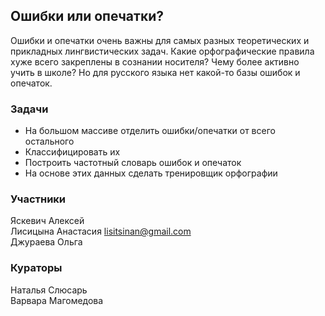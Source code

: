 ## Ошибки или опечатки?

Ошибки и опечатки очень важны для самых разных теоретических и
прикладных лингвистических задач. Какие орфографические правила
хуже всего закреплены в сознании носителя? Чему более активно учить
в школе? Но для русского языка нет какой-то базы ошибок и опечаток.

### Задачи
* На большом массиве отделить ошибки/опечатки от всего остального
* Классифицировать их
* Построить частотный словарь ошибок и опечаток
* На основе этих данных сделать тренировщик орфографии

### Участники
Яскевич Алексей  
Лисицына Анастасия <lisitsinan@gmail.com>  
Джураева Ольга  
### Кураторы
Наталья Слюсарь  
Варвара Магомедова  
